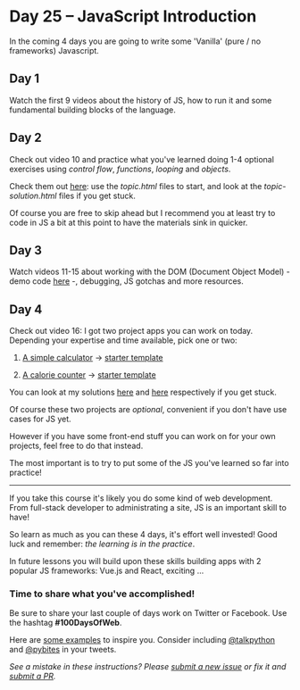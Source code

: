 # Day 25 – JavaScript Introduction

In the coming 4 days you are going to write some 'Vanilla' (pure / no frameworks) Javascript.

## Day 1

Watch the first 9 videos about the history of JS, how to run it and some fundamental building blocks of the language.

## Day 2

Check out video 10 and practice what you've learned doing 1-4 optional exercises using _control flow_, _functions_, _looping_ and _objects_. 

Check them out [here](demo/language/): use the _topic.html_ files to start, and look at the _topic-solution.html_ files if you get stuck.

Of course you are free to skip ahead but I recommend you at least try to code in JS a bit at this point to have the materials sink in quicker.

## Day 3

Watch videos 11-15 about working with the DOM (Document Object Model) - demo code [here](demo/dom) -, debugging, JS gotchas and more resources.

## Day 4

Check out video 16: I got two project apps you can work on today. Depending your expertise and time available, pick one or two:

1. [A simple calculator](demo/calculator) -> [starter template](demo/calculator/index-template.html)

2. [A calorie counter](demo/calories) -> [starter template](demo/calories/js/script-template.js)

You can look at my solutions [here](demo/calculator/index.html) and [here](demo/calories/js/script.js) respectively if you get stuck.

Of course these two projects are *optional*, convenient if you don't have use cases for JS yet.

However if you have some front-end stuff you can work on for your own projects, feel free to do that instead.

The most important is to try to put some of the JS you've learned so far into practice!

---

If you take this course it's likely you do some kind of web development. From full-stack developer to administrating a site, JS is an important skill to have! 

So learn as much as you can these 4 days, it's effort well invested! Good luck and remember: _the learning is in the practice_.

In future lessons you will build upon these skills building apps with 2 popular JS frameworks: Vue.js and React, exciting ...

### Time to share what you've accomplished!

Be sure to share your last couple of days work on Twitter or Facebook. Use the hashtag **#100DaysOfWeb**.

Here are [some examples](https://twitter.com/search?q=%23100DaysOfCode) to inspire you. Consider including [@talkpython](https://twitter.com/talkpython) and [@pybites](https://twitter.com/pybites) in your tweets.

*See a mistake in these instructions? Please [submit a new issue](https://github.com/talkpython/100daysofweb-with-python-course/issues) or fix it and [submit a PR](https://github.com/talkpython/100daysofweb-with-python-course/pulls).*
